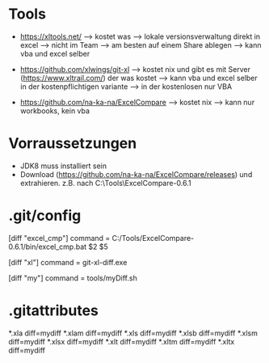 # Tools
- https://xltools.net/
  --> kostet was
  --> lokale versionsverwaltung direkt in excel
  --> nicht im Team
  --> am besten auf einem Share ablegen
  --> kann vba und excel selber

- https://github.com/xlwings/git-xl
  --> kostet nix und gibt es mit Server (https://www.xltrail.com/) der was kostet
  --> kann vba und excel selber in der kostenpflichtigen variante
  --> in der kostenlosen nur VBA
  
- https://github.com/na-ka-na/ExcelCompare
  --> kostet nix
  --> kann nur workbooks, kein vba


# Vorraussetzungen
- JDK8 muss installiert sein
- Download (https://github.com/na-ka-na/ExcelCompare/releases) und extrahieren. z.B. nach C:\Tools\ExcelCompare-0.6.1

# .git/config
[diff "excel_cmp"]
	command = C:/Tools/ExcelCompare-0.6.1/bin/excel_cmp.bat $2 $5	
	
[diff "xl"]
	command = git-xl-diff.exe
	
[diff "my"]
    command = tools/myDiff.sh
	
# .gitattributes
*.xla diff=mydiff
*.xlam diff=mydiff
*.xls diff=mydiff
*.xlsb diff=mydiff
*.xlsm diff=mydiff
*.xlsx diff=mydiff
*.xlt diff=mydiff
*.xltm diff=mydiff
*.xltx diff=mydiff